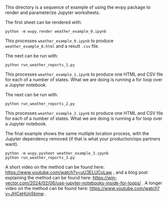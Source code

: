 
This directory is a sequence of example of using the wvpy package to render and parameterize Jupyter worksheets.


The first sheet can be rendered with:

```
python -m wvpy.render weather_example_0.ipynb
```

This processes `weather_example_0.ipynb` to produce `weather_example_0.html` and a result `.csv` file.




The next can be run with:

```
python run_weather_reports_1.py
```


This processes `weather_example_1.ipynb` to produce one HTML and CSV file for each of a number of states. What we are doing is running a for loop over a Jupyter notebook.


The next can be run with:

```
python run_weather_reports_2.py
```


This processes `weather_example_2.ipynb` to produce one HTML and CSV file for each of a number of states. What we are doing is running a for loop over a Jupyter notebook.


The final example shows the same multiple location process, with the Jupyter dependency removed (if that is what your production/ops partners want).


```
python -m wvpy.pysheet weather_example_3.ipynb
python run_weather_reports_3.py
```

A short video on the method can be found here: https://www.youtube.com/watch?v=uU3ELUCoLaw , and a blog post explaining the method can be found here: https://win-vector.com/2024/02/06/use-jupyter-notebooks-inside-for-loops/ . A longer video on the method can be found here: https://www.youtube.com/watch?v=JHCeHUn5bmw .


